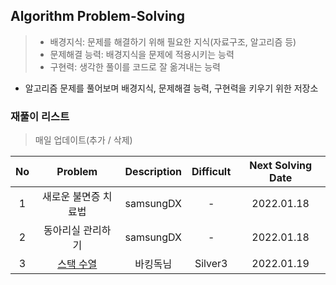 ## Algorithm Problem-Solving
>- 배경지식: 문제를 해결하기 위해 필요한 지식(자료구조, 알고리즘 등)
>- 문제해결 능력: 배경지식을 문제에 적용시키는 능력
>- 구현력: 생각한 풀이를 코드로 잘 옮겨내는 능력

- 알고리즘 문제를 풀어보며 배경지식, 문제해결 능력, 구현력을 키우기 위한 저장소

### 재풀이 리스트
>매일 업데이트(추가 / 삭제)

| No | Problem | Description | Difficult | Next Solving Date |
|:------:|:---------:|:---------:|:-----------:|:-----------:|
| 1 | 새로운 불면증 치료법 | samsungDX | - | 2022.01.18 |
| 2 | 동아리실 관리하기 | samsungDX | - | 2022.01.18 |
| 3 | [스택 수열](https://www.acmicpc.net/problem/1874) | 바킹독님 | Silver3 | 2022.01.19 |
